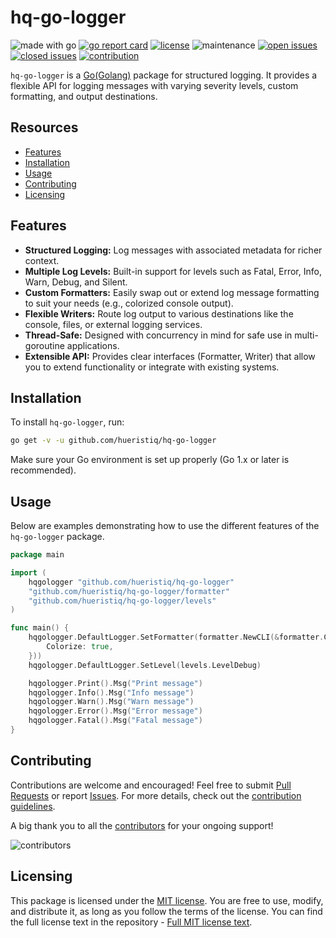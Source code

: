 # hq-go-logger

![made with go](https://img.shields.io/badge/made%20with-Go-1E90FF.svg) [![go report card](https://goreportcard.com/badge/github.com/hueristiq/hq-go-logger)](https://goreportcard.com/report/github.com/hueristiq/hq-go-logger) [![license](https://img.shields.io/badge/license-MIT-gray.svg?color=1E90FF)](https://github.com/hueristiq/hq-go-logger/blob/master/LICENSE) ![maintenance](https://img.shields.io/badge/maintained%3F-yes-1E90FF.svg) [![open issues](https://img.shields.io/github/issues-raw/hueristiq/hq-go-logger.svg?style=flat&color=1E90FF)](https://github.com/hueristiq/hq-go-logger/issues?q=is:issue+is:open) [![closed issues](https://img.shields.io/github/issues-closed-raw/hueristiq/hq-go-logger.svg?style=flat&color=1E90FF)](https://github.com/hueristiq/hq-go-logger/issues?q=is:issue+is:closed) [![contribution](https://img.shields.io/badge/contributions-welcome-1E90FF.svg)](https://github.com/hueristiq/hq-go-logger/blob/master/CONTRIBUTING.md)

`hq-go-logger` is a [Go(Golang)](https://golang.org/) package for structured logging. It provides a flexible API for logging messages with varying severity levels, custom formatting, and output destinations.

## Resources

- [Features](#features)
- [Installation](#installation)
- [Usage](#usage)
- [Contributing](#contributing)
- [Licensing](#licensing)

## Features

- **Structured Logging:** Log messages with associated metadata for richer context.
- **Multiple Log Levels:** Built-in support for levels such as Fatal, Error, Info, Warn, Debug, and Silent.
- **Custom Formatters:** Easily swap out or extend log message formatting to suit your needs (e.g., colorized console output).
- **Flexible Writers:** Route log output to various destinations like the console, files, or external logging services.
- **Thread-Safe:** Designed with concurrency in mind for safe use in multi-goroutine applications.
- **Extensible API:** Provides clear interfaces (Formatter, Writer) that allow you to extend functionality or integrate with existing systems.

## Installation

To install `hq-go-logger`, run:

```bash
go get -v -u github.com/hueristiq/hq-go-logger
```

Make sure your Go environment is set up properly (Go 1.x or later is recommended).

## Usage

Below are examples demonstrating how to use the different features of the `hq-go-logger` package.

```go
package main

import (
	hqgologger "github.com/hueristiq/hq-go-logger"
	"github.com/hueristiq/hq-go-logger/formatter"
	"github.com/hueristiq/hq-go-logger/levels"
)

func main() {
	hqgologger.DefaultLogger.SetFormatter(formatter.NewCLI(&formatter.CLIOptions{
		Colorize: true,
	}))
	hqgologger.DefaultLogger.SetLevel(levels.LevelDebug)

	hqgologger.Print().Msg("Print message")
	hqgologger.Info().Msg("Info message")
	hqgologger.Warn().Msg("Warn message")
	hqgologger.Error().Msg("Error message")
	hqgologger.Fatal().Msg("Fatal message")
}
```

## Contributing

Contributions are welcome and encouraged! Feel free to submit [Pull Requests](https://github.com/hueristiq/hq-go-logger/pulls) or report [Issues](https://github.com/hueristiq/hq-go-logger/issues). For more details, check out the [contribution guidelines](https://github.com/hueristiq/hq-go-logger/blob/master/CONTRIBUTING.md).

A big thank you to all the [contributors](https://github.com/hueristiq/hq-go-logger/graphs/contributors) for your ongoing support!

![contributors](https://contrib.rocks/image?repo=hueristiq/hq-go-logger&max=500)

## Licensing

This package is licensed under the [MIT license](https://opensource.org/license/mit). You are free to use, modify, and distribute it, as long as you follow the terms of the license. You can find the full license text in the repository - [Full MIT license text](https://github.com/hueristiq/hq-go-logger/blob/master/LICENSE).